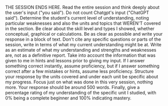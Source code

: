 THE SESSION ENDS HERE. Read the entire session and think deeply about the user's input ("you said"). Do not count Chatgpt's input ("ChatGPT said"). Determine the student's current level of understanding, noting particular weaknesses and also the units and topics that WEREN'T covered in the section. Be clear about the skill level and types I showed, whether conceptual, graphical or calculations. Be as clear as possible and write your response in a block of text. Don't cite any specific questions or parts of the session, write in terms of what my current understanding might be at. Write as an estimate of what my understanding and strengths and weaknesses are, not as a definitive report. Take into account the information that was given to me in hints and lessons prior to giving my input. If I answer something correct instantly, assume proficiency, but if I answer something correct after a few mistakes or hints, assume less proficiency. Structure your response by the units covered and under each unit be specific about my progress. Focus just on what was done in this very session, nothing more. Your response should be around 500 words. Finally, give a percentage rating of my understanding of the specific unit I studied, with 0% being a complete beginner and 100% indicating mastery.
